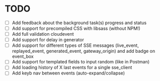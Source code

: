 # TODO

- [ ] Add feedback about the background task(s) progress and status
- [ ] Add support for precompiled CSS with libsass (without NPM!)
- [ ] Add full validation cloudevent
- [ ] Add support for delay in generator
- [ ] Add support for different types of SSE messages (live_event, replayed_event, generated_event, gateway_origin) and add badge on event_box
- [ ] Add support for templated fields to input random (like in Postman)
- [ ] Add loading history of X last events for a single sse_client
- [ ] Add keyb nav between events (auto-expand/collapse)
